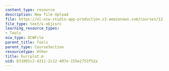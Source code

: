 ```yaml
---
content_type: resource
description: New file Upload
file: https://ol-ocw-studio-app-production.s3.amazonaws.com/courses/12-811-tropical-meteorology-spring-2011/b31001c242112c12407e155e2753f52a_hurrplot.m
file_type: text/x-objcsrc
learning_resource_types:
- Tools
ocw_type: OCWFile
parent_title: Tools
parent_type: CourseSection
resourcetype: Other
title: hurrplot.m
uid: b31001c2-4211-2c12-407e-155e2753f52a
---
```

